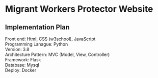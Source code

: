 # Migrant Workers Protector Website

## Implementation Plan
Front end: Html, CSS (w3school), JavaScript <br>
Programming Lanague: Python <br>
Version: 3.8 <br>
Architecture Pattern: MVC (Model, View, Controller) <br>
Framework: Flask <br>
Database: Mysql <br>
Deploy: Docker
